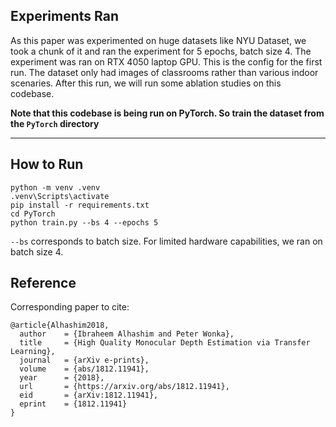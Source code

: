 ## Experiments Ran

As this paper was experimented on huge datasets like NYU Dataset, we took a chunk of it and ran the experiment for 5 epochs, batch size 4. The experiment was ran on RTX 4050 laptop GPU. This is the config for the first run. The dataset only had images of classrooms rather than various indoor scenaries. After this run, we will run some ablation studies on this codebase.

**Note that this codebase is being run on PyTorch. So train the dataset from the `PyTorch` directory**

---

## How to Run

```
python -m venv .venv
.venv\Scripts\activate
pip install -r requirements.txt
cd PyTorch
python train.py --bs 4 --epochs 5
```

`--bs` corresponds to batch size. For limited hardware capabilities, we ran on batch size 4.

## Reference

Corresponding paper to cite:

```
@article{Alhashim2018,
  author    = {Ibraheem Alhashim and Peter Wonka},
  title     = {High Quality Monocular Depth Estimation via Transfer Learning},
  journal   = {arXiv e-prints},
  volume    = {abs/1812.11941},
  year      = {2018},
  url       = {https://arxiv.org/abs/1812.11941},
  eid       = {arXiv:1812.11941},
  eprint    = {1812.11941}
}
```
